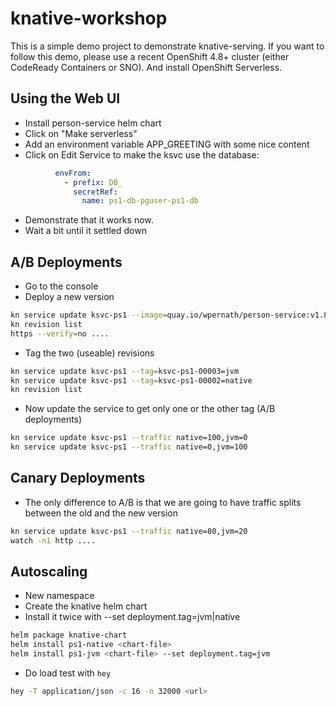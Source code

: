 # knative-workshop
This is a simple demo project to demonstrate knative-serving. If you want to follow this demo, please use a recent OpenShift 4.8+ cluster (either CodeReady Containers or SNO). And install OpenShift Serverless.

## Using the Web UI
- Install person-service helm chart
- Click on "Make serverless"
- Add an environment variable APP_GREETING with some nice content
- Click on Edit Service to make the ksvc use the database:

```YAML
          envFrom:
            - prefix: DB_
              secretRef:
                name: ps1-db-pguser-ps1-db
```

- Demonstrate that it works now. 
- Wait a bit until it settled down

## A/B Deployments
- Go to the console
- Deploy a new version

```bash
kn service update ksvc-ps1 --image=quay.io/wpernath/person-service:v1.8.10-jvm --env APP_GREETING="We are now in JVM mode"
kn revision list
https --verify=no ....
```

- Tag the two (useable) revisions

```bash
kn service update ksvc-ps1 --tag=ksvc-ps1-00003=jvm
kn service update ksvc-ps1 --tag=ksvc-ps1-00002=native
kn revision list
```

- Now update the service to get only one or the other tag (A/B deployments)

```bash
kn service update ksvc-ps1 --traffic native=100,jvm=0
kn service update ksvc-ps1 --traffic native=0,jvm=100
```

## Canary Deployments
- The only difference to A/B is that we are going to have traffic splits between the old and the new version

```bash
kn service update ksvc-ps1 --traffic native=80,jvm=20
watch -n1 http ....
```

## Autoscaling
- New namespace
- Create the knative helm chart
- Install it twice with --set deployment.tag=jvm|native

```bash
helm package knative-chart
helm install ps1-native <chart-file>
helm install ps1-jvm <chart-file> --set deployment.tag=jvm

```
- Do load test with `hey`

```bash
hey -T application/json -c 16 -n 32000 <url>
```

